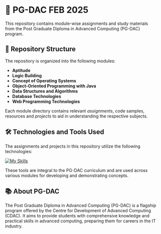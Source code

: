 
# 📌 PG-DAC FEB 2025

This repository contains module-wise assignments and study materials from the Post Graduate Diploma in Advanced Computing (PG-DAC) program.

## 📁 Repository Structure

The repository is organized into the following modules:

- **Aptitude**
- **Logic Building**
- **Concept of Operating Systems**
- **Object-Oriented Programming with Java**
- **Data Structures and Algorithms**
- **Database Technologies**
- **Web Programming Technologies**

Each module directory contains relevant *assignments*, code samples, resources and *projects* to aid in understanding the respective subjects.

## 🛠️ Technologies and Tools Used

The assignments and projects in this repository utilize the following technologies:

[![My Skills](https://skillicons.dev/icons?i=linux,java,mysql,mongodb,vscode,html,css,js,express,nodejs)](https://skillicons.dev)

These tools are integral to the PG-DAC curriculum and are used across various modules for developing and demonstrating concepts.


## 📚 About PG-DAC

The Post Graduate Diploma in Advanced Computing (PG-DAC) is a flagship program offered by the Centre for Development of Advanced Computing (CDAC). It aims to provide students with comprehensive knowledge and practical skills in advanced computing, preparing them for careers in the IT industry.
